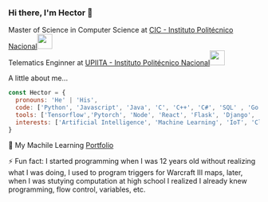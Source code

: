 ### Hi there, I'm Hector 👋

<p>Master of Science in Computer Science at <a href="https://www.cic.ipn.mx/">CIC - Instituto Politécnico Nacional</a><img src="https://media.giphy.com/media/WUlplcMpOCEmTGBtBW/giphy.gif" width="30"> 
 </br>
Telematics Enginner at <a href="https://www.upiita.ipn.mx/">UPIITA - Instituto Politécnico Nacional</a><img src="https://media.giphy.com/media/fYSnHlufseco8Fh93Z/giphy.gif" width="30">
</p>

 A little about me...  

```javascript
const Hector = {
  pronouns: 'He' | 'His',
  code: ['Python', 'Javascript', 'Java', 'C', 'C++', 'C#', 'SQL' , 'Go', 'Matlab', 'PHP', 'HTML', 'CSS' , 'Julia', 'R'], 
  tools: ['Tensorflow','Pytorch', 'Node', 'React', 'Flask', 'Django',  'Mongo', 'GCP', 'Snowflake'],
  interests: ['Artificial Intelligence', 'Machine Learning', 'IoT', 'Cloud', 'Data'],
}
```

:file_folder: My Machile Learning <a href="https://github.com/HectorJuarezL/machine-learning-codes">Portfolio</a>

⚡ Fun fact: I started programming when I was 12 years old without realizing what I was doing, I used to program triggers for Warcraft III maps, later, when I was stutying computation at high school I realized I already knew programming, flow control, variables, etc.
